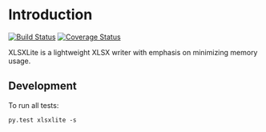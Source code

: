 # Introduction

[![Build Status](https://travis-ci.org/nyaruka/xlsxlite.svg?branch=master)](https://travis-ci.org/nyaruka/xlsxlite)
[![Coverage Status](https://coveralls.io/repos/github/nyaruka/xlsxlite/badge.svg?branch=master)](https://coveralls.io/github/nyaruka/xlsxlite?branch=master)

XLSXLite is a lightweight XLSX writer with emphasis on minimizing memory usage.

## Development

To run all tests:

    py.test xlsxlite -s
